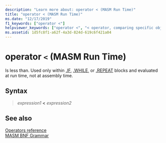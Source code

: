 ```yaml
---
description: "Learn more about: operator < (MASM Run Time)"
title: "operator < (MASM Run Time)"
ms.date: "12/17/2019"
f1_keywords: ["operator <"]
helpviewer_keywords: ["operator <", "< operator, comparing specific objects"]
ms.assetid: 1d5fc8f1-a62f-4a3d-824d-619c6f421a04
---
```

# operator `<` (MASM Run Time)

Is less than. Used only within [.IF](dot-if.md), [.WHILE](dot-while.md), or [.REPEAT](dot-repeat.md) blocks and evaluated at run time, not at assembly time.

## Syntax

> *expression1* **<** *expression2*

## See also

[Operators reference](operators-reference.md)\
[MASM BNF Grammar](masm-bnf-grammar.md)
